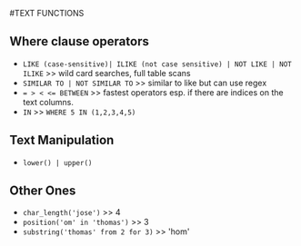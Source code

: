 #TEXT FUNCTIONS

## Where clause operators

- `LIKE (case-sensitive)| ILIKE (not case sensitive) | NOT LIKE | NOT ILIKE` >> wild card searches, full table scans
- `SIMILAR TO | NOT SIMILAR TO` >> similar to like but can use regex
- `= > < <= BETWEEN` >> fastest operators esp. if there are indices on the text columns.
- `IN` >> `WHERE 5 IN (1,2,3,4,5)`

## Text Manipulation

- `lower() | upper()`

## Other Ones

- `char_length('jose')` >> 4
- `position('om' in 'thomas')` >> 3
- `substring('thomas' from 2 for 3)` >> 'hom'
